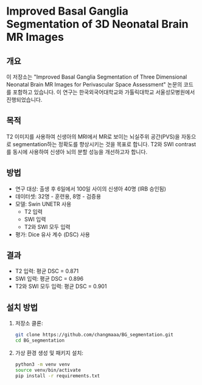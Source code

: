 # Improved Basal Ganglia Segmentation of 3D Neonatal Brain MR Images

## 개요

이 저장소는 "Improved Basal Ganglia Segmentation of Three Dimensional Neonatal Brain MR Images for Perivascular Space Assessment" 논문의 코드를 포함하고 있습니다. 이 연구는 한국외국어대학교와 가톨릭대학교 서울성모병원에서 진행되었습니다.

## 목적

T2 이미지를 사용하여 신생아의 MRI에서 MR로 보이는 뇌실주위 공간(PVS)을 자동으로 segmentation하는 정확도를 향상시키는 것을 목표로 합니다. T2와 SWI contrast를 동시에 사용하여 신생아 뇌의 분할 성능을 개선하고자 합니다.

## 방법

- 연구 대상: 출생 후 6일에서 100일 사이의 신생아 40명 (IRB 승인됨)
- 데이터셋: 32명 - 훈련용, 8명 - 검증용
- 모델: Swin UNETR 사용
  - T2 입력
  - SWI 입력
  - T2와 SWI 모두 입력
- 평가: Dice 유사 계수 (DSC) 사용

## 결과

- T2 입력: 평균 DSC = 0.871
- SWI 입력: 평균 DSC = 0.896
- T2와 SWI 모두 입력: 평균 DSC = 0.901

## 설치 방법

1. 저장소 클론:
    ```bash
    git clone https://github.com/changmaaa/BG_segmentation.git
    cd BG_segmentation
    ```

2. 가상 환경 생성 및 패키지 설치:
    ```bash
    python3 -m venv venv
    source venv/bin/activate
    pip install -r requirements.txt
    ```
